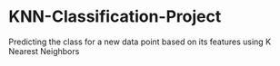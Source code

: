# KNN-Classification-Project
Predicting the class for a new data point based on its features using K Nearest Neighbors
